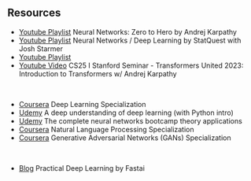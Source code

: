 ## Resources

- [Youtube Playlist](https://www.youtube.com/playlist?list=PLAqhIrjkxbuWI23v9cThsA9GvCAUhRvKZ) Neural Networks: Zero to Hero by Andrej Karpathy
- [Youtube Playlist](https://www.youtube.com/playlist?list=PLblh5JKOoLUIxGDQs4LFFD--41Vzf-ME1) Neural Networks / Deep Learning by StatQuest with Josh Starmer
- [Youtube Playlist]()
- [Youtube Video](https://www.youtube.com/watch?v=XfpMkf4rD6E&t=10s) CS25 I Stanford Seminar - Transformers United 2023: Introduction to Transformers w/ Andrej Karpathy

<br>

- [Coursera](https://www.coursera.org/specializations/deep-learning) Deep Learning Specialization
- [Udemy](https://kaizen.udemy.com/course/deeplearning_x/learn/lecture/27841838#overview) A deep understanding of deep learning (with Python intro)
- [Udemy](https://kaizen.udemy.com/course/the-complete-neural-networks-bootcamp-theory-applications/learn/lecture/13938882?start=0#overview) The complete neural networks bootcamp theory applications
- [Coursera](https://www.coursera.org/specializations/natural-language-processing) Natural Language Processing Specialization
- [Coursera](https://www.coursera.org/specializations/generative-adversarial-networks-gans) Generative Adversarial Networks (GANs) Specialization

<br>

- [Blog](https://course.fast.ai/) Practical Deep Learning by Fastai
